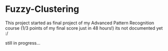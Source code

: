 # Fuzzy-Clustering

This project started as final project of my Advanced Pattern Recognition course (1/3 points of my final score just in 48 hours!)
its not documented yet :/

still in progress...